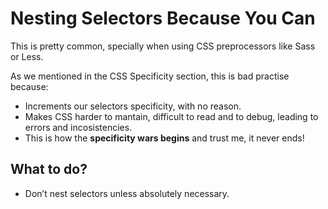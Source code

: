 # Nesting Selectors Because You Can

This is pretty common, specially when using CSS preprocessors like Sass or Less.

As we mentioned in the CSS Specificity section, this is bad practise because:

- Increments our selectors specificity, with no reason.
- Makes CSS harder to mantain, difficult to read and to debug, leading to errors and incosistencies.
- This is how the **specificity wars begins** and trust me, it never ends!

## What to do?

- Don’t nest selectors unless absolutely necessary.
